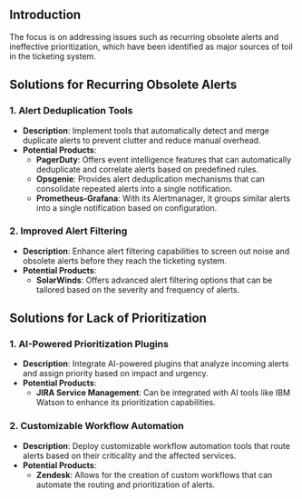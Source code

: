 ## Introduction
The focus is on addressing issues such as recurring obsolete alerts and ineffective prioritization, which have been identified as major sources of toil in the ticketing system.

## Solutions for Recurring Obsolete Alerts

### 1. **Alert Deduplication Tools**
- **Description**: Implement tools that automatically detect and merge duplicate alerts to prevent clutter and reduce manual overhead.
- **Potential Products**:
  - **PagerDuty**: Offers event intelligence features that can automatically deduplicate and correlate alerts based on predefined rules.
  - **Opsgenie**: Provides alert deduplication mechanisms that can consolidate repeated alerts into a single notification.
  - **Prometheus-Grafana**: With its Alertmanager, it groups similar alerts into a single notification based on configuration.

### 2. **Improved Alert Filtering**
- **Description**: Enhance alert filtering capabilities to screen out noise and obsolete alerts before they reach the ticketing system.
- **Potential Products**:
  - **SolarWinds**: Offers advanced alert filtering options that can be tailored based on the severity and frequency of alerts.

## Solutions for Lack of Prioritization

### 1. **AI-Powered Prioritization Plugins**
- **Description**: Integrate AI-powered plugins that analyze incoming alerts and assign priority based on impact and urgency.
- **Potential Products**:
  - **JIRA Service Management**: Can be integrated with AI tools like IBM Watson to enhance its prioritization capabilities.

### 2. **Customizable Workflow Automation**
- **Description**: Deploy customizable workflow automation tools that route alerts based on their criticality and the affected services.
- **Potential Products**:
  - **Zendesk**: Allows for the creation of custom workflows that can automate the routing and prioritization of alerts.
